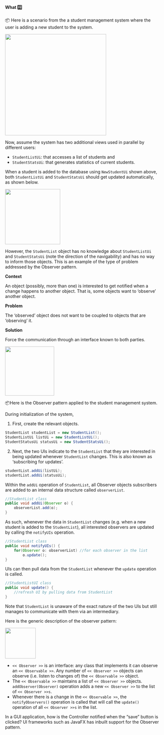 <link rel="stylesheet" href="{{baseUrl}}/css/textbook.css">

<div class="website-content">

<div id="title">

#### What :two:

</div>

<div id="body">



<tip-box>

:package: Here is a scenario from the a student management system where the user is adding a new student to the system.

<img src="{{baseUrl}}/designPatterns/observer/what/images/sequenceDiagram.png" height="330" />
<p/>

Now, assume the system has two additional views used in parallel by different users:

* `StudentListUi`: that accesses a list of students and
* `StudentStatsUi`: that generates statistics of current students.

When a student is added to the database using `NewStudentUi` shown above, both `StudentListUi` and `StudentStatsUi` should get updated automatically, as shown below.

<img src="{{baseUrl}}/designPatterns/observer/what/images/studentListUI.png" height="180" />
<p/>

However, the `StudentList` object has no knowledge about `StudentListUi` and `StudentStatsUi` (note the direction of the navigability) and has no way to inform those objects. This is an example of the type of problem addressed by the Observer pattern.

</tip-box>

**Context**

An object (possibly, more than one) is interested to get notified when a change happens to another object. That is, some objects want to ‘observe’ another object.

**Problem**

The ‘observed’ object does not want to be coupled to objects that are ‘observing’ it.

**Solution**

Force the communication through an interface known to both parties. 

<img src="{{baseUrl}}/designPatterns/observer/what/images/studentListObserver.png" height="160" />
<p/>

<tip-box>

:package:Here is the Observer pattern applied to the student management system.

During initialization of the system,

1. First, create the relevant objects.

```java
StudentList studentList = new StudentList();
StudentListUi listUi = new StudentListUi();
StudentStatusUi statusUi = new StudentStatsUi();
```

2. Next, the two UIs indicate to the `StudentList` that they are interested in being updated whenever `StudentList` changes. This is also known as ‘subscribing for updates’.

```java
studentList.addUi(listUi);
studentList.addUi(statusUi);
```

Within the `addUi` operation of `StudentList`, all Observer objects subscribers are added to an internal data structure called `observerList`.

```java
//StudentList class
public void addUi(Observer o) {
    observerList.add(o);
}
```

As such, whenever the data in `StudentList` changes (e.g. when a new student is added to the `StudentList`), all interested observers are updated by calling the `notifyUIs` operation.

```java
//StudentList class
public void notifyUIs() {
    for(Observer o: observerList) //for each observer in the list
        o.update();
}
```

UIs can then pull data from the `StudentList` whenever the `update` operation is called.

```java
//StudentListUI class
public void update() {
    //refresh UI by pulling data from StudentList
}
```

Note that `StudentList` is unaware of the exact nature of the two UIs but still manages to communicate with them via an intermediary.

</tip-box>

Here is the generic description of the observer pattern:

<img src="{{baseUrl}}/designPatterns/observer/what/images/observableInterfaceDiagram.png" height="100" />
<p/>

* `<< Observer >>` is an interface: any class that implements it can observe an `<< Observable >>`. Any number of `<< Observer >>` objects can observe (i.e. listen to changes of) the `<< Observable >>` object.
* The `<< Observable >>` maintains a list of `<< Observer >>` objects. `addObserver(Observer)` operation adds a new `<< Observer >>` to the list of `<< Observer >>s`.
* Whenever there is a change in the `<< Observable >>`, the `notifyObservers()` operation is called that will call the `update()` operation of all `<< Observer >>s` in the list.

In a GUI application, how is the Controller notified when the “save” button is clicked? UI frameworks such as JavaFX has inbuilt support for the Observer pattern.

</div>

<div id="extras">

<include src="exercises.md" />

</div>

</div>
